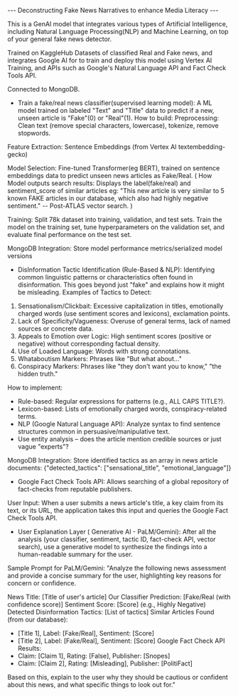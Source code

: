 --- Deconstructing Fake News Narratives to enhance Media Literacy --- 

This is a GenAI model that integrates various types of Artificial Intelligence, including 
Natural Language Processing(NLP) and Machine Learning, on top of your general fake news detector.

Trained on KaggleHub Datasets of classified Real and Fake news, and integrates Google AI for to train and deploy this model using Vertex AI Training, and APIs such as Google's Natural Language API and Fact Check Tools API.

Connected to MongoDB.

* Train a fake/real news classifier(supervised learning model): 
A ML model trained on labeled "Text" and "Title" data to predict if a new, unseen article is "Fake"(0) or "Real"(1).
How to build:
Preprocessing: Clean text (remove special characters, lowercase), tokenize, remove stopwords.

Feature Extraction: Sentence Embeddings (from Vertex AI textembedding-gecko)

Model Selection: Fine-tuned Transformer(eg BERT), trained on sentence embeddings data to predict unseen news articles as Fake/Real.
(
How Model outputs search results:
Displays the label(fake/real) and sentiment_score of similar articles
eg: 
"This new article is very similar to 5 known FAKE articles in our database, which also had highly negative sentiment." -- Post-ATLAS vector search.
)

Training: Split 78k dataset into training, validation, and test sets. Train the model on the training set, tune hyperparameters on the validation set, and evaluate final performance on the test set.

MongoDB Integration: Store model performance metrics/serialized model versions


* DisInformation Tactic Identification (Rule-Based & NLP):
Identifying common linguistic patterns or characteristics often found in disinformation. This goes beyond just "fake" and explains how it might be misleading.
Examples of Tactics to Detect:
1. Sensationalism/Clickbait: Excessive capitalization in titles, emotionally charged words (use sentiment scores and lexicons), exclamation points.
2. Lack of Specificity/Vagueness: Overuse of general terms, lack of named sources or concrete data.
3. Appeals to Emotion over Logic: High sentiment scores (positive or negative) without corresponding factual density.
4. Use of Loaded Language: Words with strong connotations.
5. Whataboutism Markers: Phrases like "But what about..."
6. Conspiracy Markers: Phrases like "they don't want you to know," "the hidden truth."

How to implement:
- Rule-based: Regular expressions for patterns (e.g., ALL CAPS TITLE?).
- Lexicon-based: Lists of emotionally charged words, conspiracy-related terms.
- NLP (Google Natural Language API):
  Analyze syntax to find sentence structures common in persuasive/manipulative text.
- Use entity analysis – does the article mention credible sources or just vague "experts"?

MongoDB Integration: Store identified tactics as an array in news article documents: {"detected_tactics": ["sensational_title", "emotional_language"]}

* Google Fact Check Tools API:
Allows searching of a global repository of fact-checks from reputable publishers.

User Input: When a user submits a news article's title, a key claim from its text, or its URL, the application takes this input and queries the Google Fact Check Tools API.


* User Explanation Layer ( Generative AI - PaLM/Gemini):
After all the analysis (your classifier, sentiment, tactic ID, fact-check API, vector search), use a generative model to synthesize the findings into a human-readable summary for the user.

Sample Prompt for PaLM/Gemini:
"Analyze the following news assessment and provide a concise summary for the user, highlighting key reasons for concern or confidence.

News Title: [Title of user's article]
Our Classifier Prediction: [Fake/Real (with confidence score)]
Sentiment Score: [Score] (e.g., Highly Negative)
Detected Disinformation Tactics: [List of tactics]
Similar Articles Found (from our database):
  - [Title 1], Label: [Fake/Real], Sentiment: [Score]
  - [Title 2], Label: [Fake/Real], Sentiment: [Score]
Google Fact Check API Results:
  - Claim: [Claim 1], Rating: [False], Publisher: [Snopes]
  - Claim: [Claim 2], Rating: [Misleading], Publisher: [PolitiFact]

Based on this, explain to the user why they should be cautious or confident about this news, and what specific things to look out for."
